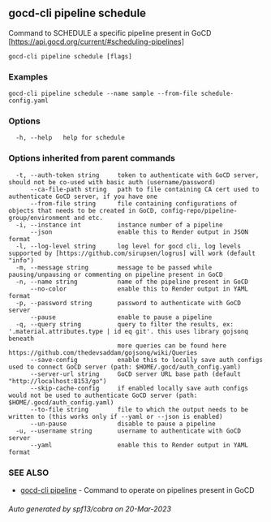 ## gocd-cli pipeline schedule

Command to SCHEDULE a specific pipeline present in GoCD [https://api.gocd.org/current/#scheduling-pipelines]

```
gocd-cli pipeline schedule [flags]
```

### Examples

```
gocd-cli pipeline schedule --name sample --from-file schedule-config.yaml
```

### Options

```
  -h, --help   help for schedule
```

### Options inherited from parent commands

```
  -t, --auth-token string     token to authenticate with GoCD server, should not be co-used with basic auth (username/password)
      --ca-file-path string   path to file containing CA cert used to authenticate GoCD server, if you have one
      --from-file string      file containing configurations of objects that needs to be created in GoCD, config-repo/pipeline-group/environment and etc.
  -i, --instance int          instance number of a pipeline
      --json                  enable this to Render output in JSON format
  -l, --log-level string      log level for gocd cli, log levels supported by [https://github.com/sirupsen/logrus] will work (default "info")
  -m, --message string        message to be passed while pausing/unpausing or commenting on pipeline present in GoCD
  -n, --name string           name of the pipeline present in GoCD
      --no-color              enable this to Render output in YAML format
  -p, --password string       password to authenticate with GoCD server
      --pause                 enable to pause a pipeline
  -q, --query string          query to filter the results, ex: '.material.attributes.type | id eq git'. this uses library gojsonq beneath
                              more queries can be found here https://github.com/thedevsaddam/gojsonq/wiki/Queries
      --save-config           enable this to locally save auth configs used to connect GoCD server (path: $HOME/.gocd/auth_config.yaml)
      --server-url string     GoCD server URL base path (default "http://localhost:8153/go")
      --skip-cache-config     if enabled locally save auth configs would not be used to authenticate GoCD server (path: $HOME/.gocd/auth_config.yaml)
      --to-file string        file to which the output needs to be written to (this works only if --yaml or --json is enabled)
      --un-pause              disable to pause a pipeline
  -u, --username string       username to authenticate with GoCD server
      --yaml                  enable this to Render output in YAML format
```

### SEE ALSO

* [gocd-cli pipeline](gocd-cli_pipeline.md)	 - Command to operate on pipelines present in GoCD 

###### Auto generated by spf13/cobra on 20-Mar-2023
